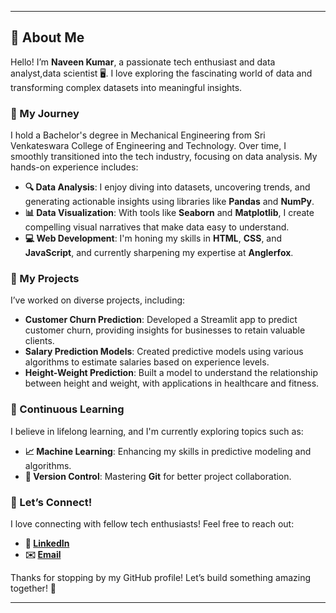 
---

## **👋 About Me**

Hello! I’m **Naveen Kumar**, a passionate tech enthusiast and data analyst,data scientist 🖥️. I love exploring the fascinating world of data and transforming complex datasets into meaningful insights.

### **🚀 My Journey**
I hold a Bachelor's degree in Mechanical Engineering from Sri Venkateswara College of Engineering and Technology. Over time, I smoothly transitioned into the tech industry, focusing on data analysis. My hands-on experience includes:

- **🔍 Data Analysis**: I enjoy diving into datasets, uncovering trends, and generating actionable insights using libraries like **Pandas** and **NumPy**.
- **📊 Data Visualization**: With tools like **Seaborn** and **Matplotlib**, I create compelling visual narratives that make data easy to understand.
- **💻 Web Development**: I'm honing my skills in **HTML**, **CSS**, and **JavaScript**, and currently sharpening my expertise at **Anglerfox**.

### **🎯 My Projects**
I’ve worked on diverse projects, including:

- **Customer Churn Prediction**: Developed a Streamlit app to predict customer churn, providing insights for businesses to retain valuable clients.
- **Salary Prediction Models**: Created predictive models using various algorithms to estimate salaries based on experience levels.
- **Height-Weight Prediction**: Built a model to understand the relationship between height and weight, with applications in healthcare and fitness.

### **🌱 Continuous Learning**
I believe in lifelong learning, and I'm currently exploring topics such as:

- **📈 Machine Learning**: Enhancing my skills in predictive modeling and algorithms.
- **🔧 Version Control**: Mastering **Git** for better project collaboration.

### **🌟 Let’s Connect!**
I love connecting with fellow tech enthusiasts! Feel free to reach out:

- **💼 [LinkedIn](https://www.linkedin.com/in/naveen-kumar1002/)**
- **✉️ [Email](mailto:massnaveen1002@gmail.com)**

Thanks for stopping by my GitHub profile! Let’s build something amazing together! 🌟

---

